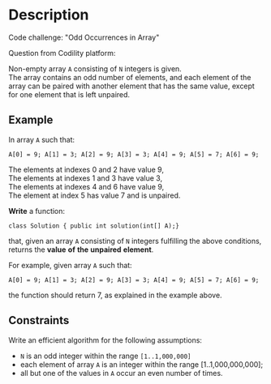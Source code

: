 # Description

Code challenge: "Odd Occurrences in Array"

Question from Codility platform:

Non-empty array `A` consisting of `N` integers is given.\
The array contains an odd number of elements, and each element of the array can be paired with another element that has the same value,
except for one element that is left unpaired.

## Example

In array `A` such that:

`A[0] = 9; A[1] = 3; A[2] = 9; A[3] = 3; A[4] = 9; A[5] = 7; A[6] = 9;`

The elements at indexes 0 and 2 have value 9,\
The elements at indexes 1 and 3 have value 3,\
The elements at indexes 4 and 6 have value 9,\
The element at index 5 has value 7 and is unpaired.

**Write** a function:

`class Solution { public int solution(int[] A);}`

that, given an array `A` consisting of `N` integers fulfilling the above conditions, returns the **value** **of** **the** **unpaired** **element**.

For example, given array `A` such that:

`A[0] = 9; A[1] = 3; A[2] = 9; A[3] = 3; A[4] = 9; A[5] = 7; A[6] = 9;`

the function should return 7, as explained in the example above.

## Constraints

Write an efficient algorithm for the following assumptions:

* `N` is an odd integer within the range `[1..1,000,000]`
* each element of array `A` is an integer within the range [1..1,000,000,000];
* all but one of the values in `A` occur an even number of times.

